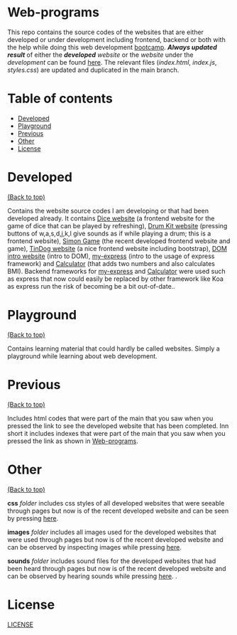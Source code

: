 # Web-programs
This repo contains the source codes of the websites that are either developed or under development including frontend, backend or both with the help while doing this web development [bootcamp](https://www.udemy.com/course/the-complete-web-development-bootcamp/). ***Always updated result*** of either the ***developed*** *website* or the *website* under the *development* can be found [here](https://aurimas13.github.io/Web-programs/). The relevant files (*index.html*, *index.js*, *styles.css*) are updated and duplicated in the main branch.

# Table of contents

- [Developed](#Developed)
- [Playground](#Playground)
- [Previous](#Previous)
- [Other](#Other)
- [License](#License)

# Developed
[(Back to top)](#Web-programs)

Contains the website source codes I am developing or that had been developed already. It contains [Dice website](https://github.com/aurimas13/Web-programs/tree/main/Developed/Dice_website) (a frontend website for the game of dice that can be played by refreshing), [Drum Kit website](https://github.com/aurimas13/Web-programs/tree/main/Developed/Drum_Kit_website) (pressing buttons of w,a,s,d,j,k,l give sounds as if while playing a drum; this is a frontend website), [Simon Game](https://github.com/aurimas13/Web-programs/tree/main/Developed/Simon%20Game) (the recent developed frontend website and game), [TinDog website](https://github.com/aurimas13/Web-programs/tree/main/Developed/TinDog_website) (a nice frontend website including bootstrap), [DOM intro website](https://github.com/aurimas13/Web-programs/tree/main/Developed/Learning_websites/DOM_Intro_website) (intro to DOM), [my-express](https://github.com/aurimas13/Web-programs/tree/main/Developed/Servers/my-express) (intro to the usage of express framework) and [Calculator](https://github.com/aurimas13/Web-programs/tree/main/Developed/Servers/my-express) (that adds two numbers and also calculates BMI). Backend frameworks for [my-express](https://github.com/aurimas13/Web-programs/tree/main/Developed/Servers/my-express)  and [Calculator](https://github.com/aurimas13/Web-programs/tree/main/Developed/Servers/my-express) were used such as express that now could easily be replaced by other framework like Koa as express run the risk of becoming be a bit out-of-date..

# Playground
[(Back to top)](#Web-programs)

Contains learning material that could hardly be called websites. Simply a playground while learning about web development.

# Previous
[(Back to top)](#Web-programs)

Includes html codes that were part of the main that you saw when you pressed the link to see the developed website that has been completed. Inn short it includes indexes that were part of the main that you saw when you pressed the link as shown in [Web-programs](#Web-programs).

# Other
[(Back to top)](#Web-programs)

**css** *folder* includes css styles of all developed websites that were seeable through pages but now is of the recent developed website and can be seen by pressing [here](https://aurimas13.github.io/Web-programs/).

**images** *folder* includes all images used for the developed websites that were used through pages but now is of the recent developed website and can be observed by inspecting images while pressing [here](https://aurimas13.github.io/Web-programs/).

**sounds** *folder* includes sound files for the developed websites that had been heard through pages but now is of the recent developed website and can be observed by hearing sounds while pressing [here](https://aurimas13.github.io/Web-programs/).
.

# License

[LICENSE](https://github.com/aurimas13/Web-programs/blob/main/LICENSE)
